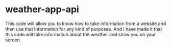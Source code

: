 # weather-app-api
This code will allow you to know how to take information from a website and then use that information for any kind of purposes. And I have made it that this code will take information about the weather and show you on your screen.
